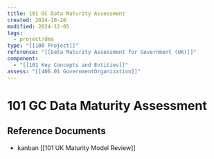 ```yaml
---
title: 101 GC Data Maturity Assessment
created: 2024-10-26
modified: 2024-12-05
tags:
  - project/dma
type: "[[100 Project]]"
reference: "[[Data Maturity Assessment for Government (UK)]]"
component:
  - "[[101 Key Concepts and Entities]]"
assess: "[[406.01 GovernmentOrganization]]"
---
```


# 101 GC Data Maturity Assessment

## Reference Documents
- kanban [[101 UK Maturity Model Review]]
